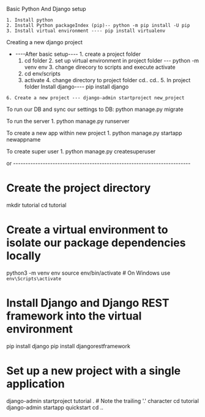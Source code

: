 Basic Python And Django setup

    1. Install python
    2. Install Python packageIndex (pip)-- python -m pip install -U pip
    3. Install virtual environment ---- pip install virtualenv

Creating a new django project
 -   ----After basic setup----
    1. create a project folder
        1. cd folder
    2. set up virtual environment in project folder ---         python -m venv env
    3. change direcory to scripts and execute activate
        1. cd env/scripts
        2. activate
    4. change directory to project folder cd.. cd..
    5. In project folder Install django---- pip install django

    6. Create a new project --- django-admin startproject new_project


To run our DB and sync our settings to DB: python manage.py migrate

To run the server 
    1. python manage.py runserver

To create a new app within new project
    1. python manage.py startapp newappname

To create super user
    1. python manage.py createsuperuser

or ------------------------------------------------------------------------

# Create the project directory
mkdir tutorial
cd tutorial

# Create a virtual environment to isolate our package dependencies locally
python3 -m venv env
source env/bin/activate  # On Windows use `env\Scripts\activate`

# Install Django and Django REST framework into the virtual environment
pip install django
pip install djangorestframework

# Set up a new project with a single application
django-admin startproject tutorial .  # Note the trailing '.' character
cd tutorial
django-admin startapp quickstart
cd ..
